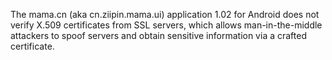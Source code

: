 The mama.cn (aka cn.ziipin.mama.ui) application 1.02 for Android does not verify X.509 certificates from SSL servers, which allows man-in-the-middle attackers to spoof servers and obtain sensitive information via a crafted certificate.